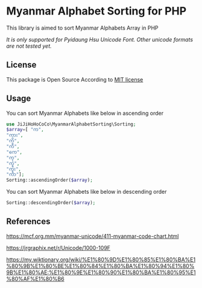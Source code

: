# Myanmar Alphabet Sorting for PHP
<p>This library is aimed to sort Myanmar Alphabets Array in PHP</p>
<i>It is only supported for Pyidaung Hsu Unicode Font. Other unicode formats are not tested yet.</i>

## License

This package is Open Source According to [MIT license](LICENSE.md)

## Usage
<p>You can sort Myanmar Alphabets like below in ascending order</p>

```php
use JiJiHoHoCoCo\MyanmarAlphabetSorting\Sorting;
$array=[ "က",
"ကား",
"ကိ",
"ကီ",
"ကေ",
"ကု",
"ကူ",
"ကူး",
"ကာ"];
Sorting::ascendingOrder($array);
```

<p>You can sort Myanmar Alphabets like below in descending order</p>

```php
Sorting::descendingOrder($array);
```
## References

https://mcf.org.mm/myanmar-unicode/411-myanmar-code-chart.html

https://jrgraphix.net/r/Unicode/1000-109F

https://my.wiktionary.org/wiki/%E1%80%9D%E1%80%85%E1%80%BA%E1%80%9B%E1%80%BE%E1%80%84%E1%80%BA%E1%80%94%E1%80%9B%E1%80%AE:%E1%80%9E%E1%80%90%E1%80%BA%E1%80%95%E1%80%AF%E1%80%B6
